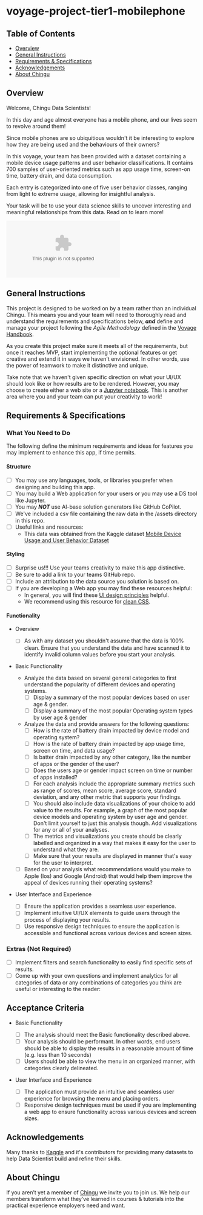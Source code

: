 # voyage-project-tier1-mobilephone

## Table of Contents

* [Overview](#overview)
* [General Instructions](#general-instructions)
* [Requirements & Specifications](#requirements-specifications)
* [Acknowledgements](#acknowledgements)
* [About Chingu](#about-chingu)

## Overview

Welcome, Chingu Data Scientists!

In this day and age almost everyone has a mobile phone, and our lives seem
to revolve around them!

Since mobile phones are so ubiquitious wouldn't it be interesting to explore
how they are being used and the behaviours of their owners?

In this voyage, your team has been provided with a dataset containing a
mobile device usage patterns and user behavior classifications. It contains 700
samples of user-oriented metrics such as app usage time, screen-on time,
battery drain, and data consumption.

Each entry is categorized into one of five user behavior classes, ranging from
light to extreme usage, allowing for insightful analysis.

Your task will be to use your data science skills to uncover interesting and
meaningful relationships from this data. Read on to learn more!

![Mobile Device Usage and User Behavior Dataset](./assets/user_behavior_dataset.csv)

## General Instructions

This project is designed to be worked on by a team rather than an individual
Chingu. This means you and your team will need to thoroughly read and
understand the requirements and specifications below, **_and_** define and
manage your project following the _Agile Methodology_ defined in the
[Voyage Handbook](https://github.com/chingu-voyages/Handbook/blob/main/docs/guides/voyage/voyage.md#voyage-guide).

As you create this project make sure it meets all of the requirements, but once
it reaches MVP, start implementing the optional features or get creative and
extend it in ways we haven't envisioned. In other words, use the power of
teamwork to make it distinctive and unique.

Take note that we haven't given specific direction on what your UI/UX should
look like or how results are to be rendered. However, you may choose to create
either a web site or a [Jupyter notebook](https://jupyter.org/). This is
another area where you and your team can put your creativity to work!

## Requirements & Specifications

### What You Need to Do

The following define the minimum requirements and ideas for features you may
implement to enhance this app, if time permits.

#### Structure

* [ ] You may use any languages, tools, or libraries you prefer when designing and building this app.
* [ ] You may build a Web application for your users or you may use a DS tool like Jupyter.
* [ ] You may **_NOT_** use AI-base solution generators like GitHub CoPilot.
* [ ] We've included a csv file containing the raw data in the /assets directory in this repo.
* [ ] Useful links and resources:
  * This data was obtained from the Kaggle dataset [Mobile Device Usage and User Behavior Dataset](https://www.kaggle.com/datasets/valakhorasani/mobile-device-usage-and-user-behavior-dataset?resource=download)

#### Styling

* [ ] Surprise us!!! Use your teams creativity to make this app distinctive.
* [ ] Be sure to add a link to your teams GitHub repo.
* [ ] Include an attribution to the data source you solution is based on.
* [ ] If you are developing a Web app you may find these resources helpful:
  * In general, you will find these [UI design principles](https://www.justinmind.com/ui-design/principles) helpful.
  * We recommend using this resource for [clean CSS](https://israelmitolu.hashnode.dev/writing-cleaner-css-using-bem-methodology).

#### Functionality

* Overview

  * [ ] As with any dataset you shouldn't assume that the data is 100% clean. Ensure that you understand the data and have scanned it to identify invalid column values before you start your analysis.

* Basic Functionality

  * Analyze the data based on several general categories to first understand the popularity of different devices and operating systems.
    * [ ] Display a summary of the most popular devices based on user age & gender.
    * [ ] Display a summary of the most popular Operating system types by user age & gender

  * Analyze the data and provide answers for the following questions:
    * [ ] How is the rate of battery drain impacted by device model and operating system?
    * [ ] How is the rate of battery drain impacted by app usage time, screen on time, and data usage?
    * [ ] Is batter drain impacted by any other category, like the number of apps or the gender of the user?
    * [ ] Does the users age or gender impact screen on time or number of apps installed?
    * [ ] For each analysis include the appropriate summary metrics such as range of scores, mean score, average score, standard deviation, and any other metric that supports your findings.
    * [ ] You should also include data visualizations of your choice to add value to the results. For example, a graph of the most popular device models and operating system by user age and gender. Don't limit yourself to just this analysis though. Add visualizations for any or all of your analyses.
    * [ ] The metrics and visualizations you create should be clearly labelled and organized in a way that makes it easy for the user to understand what they are.
    * [ ] Make sure that your results are displayed in manner that's easy for the user to interpret.

  * [ ] Based on your analysis what recommendations would you make to Apple (Ios) and Google (Android) that would help them improve the appeal of devices running their operating systems?

* User Interface and Experience

  * [ ] Ensure the application provides a seamless user experience.
  * [ ] Implement intuitive UI/UX elements to guide users through the process of displaying your results.
  * [ ] Use responsive design techniques to ensure the application is accessible and functional across various devices and screen sizes.

### Extras (Not Required)

* [ ] Implement filters and search functionality to easily find specific sets of results.
* [ ] Come up with your own questions and implement analytics for all categories of data or any combinations of categories you think are useful or interesting to the reader:

## Acceptance Criteria

* Basic Functionality

  * [ ] The analysis should meet the Basic functionality described above.
  * [ ] Your analysis should be performant. In other words, end users should be able to display the results in a reasonable amount of time (e.g. less than 10 seconds)
  * [ ] Users should be able to view the menu in an organized manner, with categories clearly delineated.

* User Interface and Experience

  * [ ] The application must provide an intuitive and seamless user experience for browsing the menu and placing orders.
  * [ ] Responsive design techniques must be used if you are implementing a web app to ensure functionality across various devices and screen sizes.

## Acknowledgements

Many thanks to [Kaggle](https://kaggle.com) and it's contributors for providing many datasets to help Data Scientist build and refine their skills.

## About Chingu

If you aren’t yet a member of [Chingu](https://chingu.io) we invite you to join us. We help our
members transform what they’ve learned in courses & tutorials into the
practical experience employers need and want.
